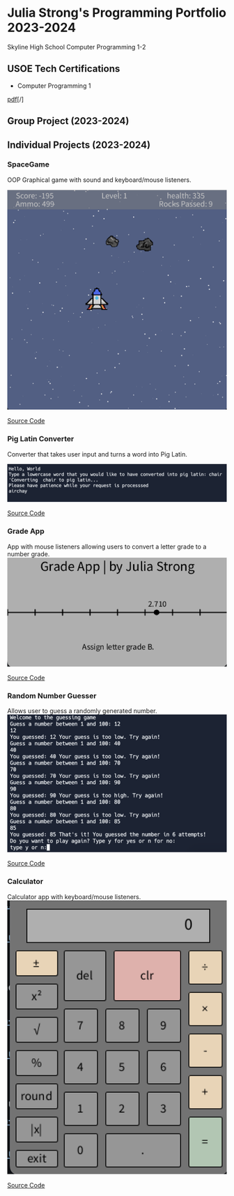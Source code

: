 # Julia Strong's Programming Portfolio 2023-2024
Skyline High School Computer Programming 1-2

## USOE Tech Certifications
* Computer Programming 1

[pdf](https://github.com/julia-strong/programmingportfolio/blob/main/pdfs/Julia%20Strong_Computer%20Programming%20I_12182023.pdf)[/] 

## Group Project (2023-2024)

## Individual Projects (2023-2024)

### SpaceGame
OOP Graphical game with sound and keyboard/mouse listeners. 

![Gameplay](https://github.com/julia-strong/programmingportfolio/blob/main/images/spacegame.png)

[Source Code](https://github.com/julia-strong/programmingportfolio/blob/main/src/SpaceGame%2013.zip)

### Pig Latin Converter
Converter that takes user input and turns a word into Pig Latin.

![Result](https://github.com/julia-strong/programmingportfolio/blob/main/images/piglatin.png)

[Source Code](https://github.com/julia-strong/programmingportfolio/blob/main/src/main%20(1).py)

### Grade App
App with mouse listeners allowing users to convert a letter grade to a number grade.
![Result](https://github.com/julia-strong/programmingportfolio/blob/main/images/grades.png)

[Source Code](https://github.com/julia-strong/programmingportfolio/blob/main/src/Grades.zip)


### Random Number Guesser
Allows user to guess a randomly generated number.
![Result](https://github.com/julia-strong/programmingportfolio/blob/main/images/randomnum.png)

[Source Code](https://github.com/julia-strong/programmingportfolio/blob/main/src/main.py)

### Calculator
Calculator app with keyboard/mouse listeners.
![Result](https://github.com/julia-strong/programmingportfolio/blob/main/images/calculator.png)

[Source Code](https://github.com/julia-strong/programmingportfolio/blob/main/src/CalculatorKeyboard%205.zip)

